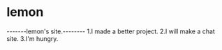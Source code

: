 # lemon
-------lemon's site.--------
1.I made a better project.
2.I will make a chat site.
3.I'm hungry.


